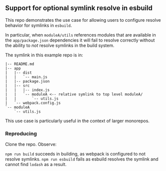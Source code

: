 ## Support for optional symlink resolve in esbuild

This repo demonstrates the use case for allowing users to configure resolve behavior for symlinks in `esbuild`.

In particular, when `moduleA/utils` references modules that are available in the `app/package.json` dependencies it will fail to resolve correctly without the ability to _not_ resolve symlinks in the build system.

The symlink in this example repo is in:

```.
|-- README.md
|-- app
|   |-- dist
|   |   `-- main.js
|   |-- package.json
|   |-- src
|   |   |-- index.js
|   |   `-- moduleA <-- relative symlink to top level moduleA/
|   |       `-- utils.js
|   `-- webpack.config.js
`-- moduleA
    `-- utils.js
```

This use case is particularly useful in the context of larger monorepos.

### Reproducing

Clone the repo. Observe:

`npm run build` succeeds in building, as webpack is configured to not resolve symlinks.
`npm run esbuild` fails as esbuild resolves the symlink and cannot find `lodash` as a result.